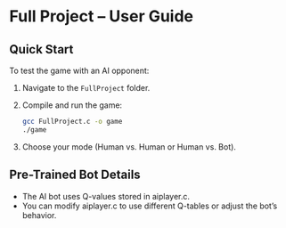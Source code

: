 # Full Project – User Guide

## Quick Start

To test the game with an AI opponent:

1. Navigate to the `FullProject` folder.
2. Compile and run the game:

   ```sh
   gcc FullProject.c -o game
   ./game

3. Choose your mode (Human vs. Human or Human vs. Bot).

## Pre-Trained Bot Details
- The AI bot uses Q-values stored in aiplayer.c.
- You can modify aiplayer.c to use different Q-tables or adjust the bot’s behavior.
